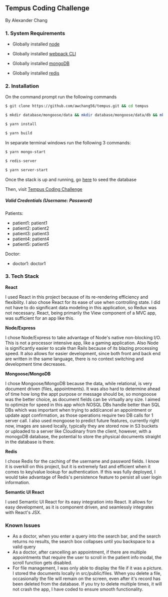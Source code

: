 ## Tempus Coding Challenge

By Alexander Chang

### 1. System Requirements

* Globally installed [node](https://nodejs.org/en/)

* Globally installed [webpack CLI](https://webpack.js.org/guides/installation/)

* Globally installed [mongoDB](https://docs.mongodb.com/manual/installation/#tutorials)

* Globally installed [redis](https://redis.io/topics/quickstart)

### 2. Installation

On the command prompt run the following commands

```sh
$ git clone https://github.com/awchang56/tempus.git && cd tempus

$ mkdir database/mongoose/data && mkdir database/mongoose/data/db && mkdir src/client/public/files

$ yarn install

$ yarn build
```
In separate terminal windows run the following 3 commands:

```sh
$ yarn mongo-start

$ redis-server

$ yarn server-start
```
Once the stack is up and running, go [here](http://localhost:3000/seed) to seed the database

Then, visit [Tempus Coding Challenge](http://localhost:3000)

##### Valid Credentials (Username: Password)

Patients:
* patient1: patient1
* patient2: patient2
* patient3: patient3
* patient4: patient4
* patient5: patient5

Doctor: 
* doctor1: doctor1

### 3. Tech Stack

**React**

I used React in this project because of its re-rendering efficiency and flexibility. I also chose React for its ease of use when controlling state. I did not have to do significant data modeling in this application, so Redux was not necessary. React, being primarily the View component of a MVC app, was sufficient for an app like this.

**Node/Express**

I chose Node/Express to take advantage of Node's native non-blocking I/O. This is not a processor intensive app, like a gaming application. Also Node is significantly easier to scale than Rails because of its blazing processing speed. It also allows for easier development, since both front and back end are written in the same language, there is no context switching and development time decreases.

**Mongoose/MongoDB**

I chose Mongoose/MongoDB because the data, while relational, is very document driven (files, appointments). It was also hard to determine ahead of time how long the appt purpose or message should be, so mongooose was the better choice, as document fields can be virtually any size. I aimed to optimize for speed in this app which NOSQL DBs handle better than SQL DBs which was important when trying to add/cancel an appointment or update appt confirmation, as those operations require two DB calls for 1 server call. I also used mongoose to predict future features, currently right now, images are saved locally, typically they are stored now in S3 buckets or uploaded to a server like Cloudinary from the client, however, with a monogoDB database, the potential to store the physical documents straight in the database is there.

**Redis**

I chose Redis for the caching of the username and password fields. I know it is overkill on this project, but it is extremely fast and efficient when it comes to key/value lookup for authentication. If this was fully deployed, I would take advantage of Redis's persistence feature to persist all user login information. 

**Semantic UI React**

I used Semantic UI React for its easy integration into React. It allows for easy development, as it is component driven, and seamlessly integrates with React's JSX.

### Known Issues

* As a doctor, when you enter a query into the search bar, and the search returns no results, the search box collapses until you backspace to a valid query
* As a doctor, after cancelling an appointment, if there are multiple appointments that require the user to scroll in the patient info modal, the scroll function gets disabled.
* For file management, I was only able to display the file if it was a picture. I stored the documents locally in src/public/files. When you delete a file, occasionally the file will remain on the screen, even after it's record has been deleted from the database. If you try to delete multiple times, it will not crash the app, I have coded to ensure smooth functionality.
